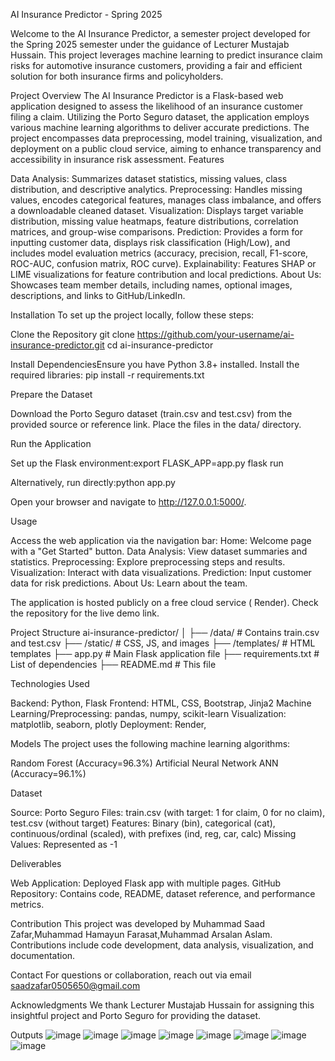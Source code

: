 AI Insurance Predictor - Spring 2025

Welcome to the AI Insurance Predictor, a semester project developed for the Spring 2025 semester under the guidance of Lecturer Mustajab Hussain. This project leverages machine learning to predict insurance claim risks for automotive insurance customers, providing a fair and efficient solution for both insurance firms and policyholders. 

Project Overview
The AI Insurance Predictor is a Flask-based web application designed to assess the likelihood of an insurance customer filing a claim. Utilizing the Porto Seguro dataset, the application employs various machine learning algorithms to deliver accurate predictions. The project encompasses data preprocessing, model training, visualization, and deployment on a public cloud service, aiming to enhance transparency and accessibility in insurance risk assessment.
Features

Data Analysis: Summarizes dataset statistics, missing values, class distribution, and descriptive analytics.
Preprocessing: Handles missing values, encodes categorical features, manages class imbalance, and offers a downloadable cleaned dataset.
Visualization: Displays target variable distribution, missing value heatmaps, feature distributions, correlation matrices, and group-wise comparisons.
Prediction: Provides a form for inputting customer data, displays risk classification (High/Low), and includes model evaluation metrics (accuracy, precision, recall, F1-score, ROC-AUC, confusion matrix, ROC curve).
Explainability: Features SHAP or LIME visualizations for feature contribution and local predictions.
About Us: Showcases team member details, including names, optional images, descriptions, and links to GitHub/LinkedIn.

Installation
To set up the project locally, follow these steps:

Clone the Repository
git clone https://github.com/your-username/ai-insurance-predictor.git
cd ai-insurance-predictor


Install DependenciesEnsure you have Python 3.8+ installed. Install the required libraries:
pip install -r requirements.txt


Prepare the Dataset

Download the Porto Seguro dataset (train.csv and test.csv) from the provided source or reference link.
Place the files in the data/ directory.


Run the Application

Set up the Flask environment:export FLASK_APP=app.py
flask run


Alternatively, run directly:python app.py


Open your browser and navigate to http://127.0.0.1:5000/.



Usage

Access the web application via the navigation bar:
Home: Welcome page with a "Get Started" button.
Data Analysis: View dataset summaries and statistics.
Preprocessing: Explore preprocessing steps and results.
Visualization: Interact with data visualizations.
Prediction: Input customer data for risk predictions.
About Us: Learn about the team.


The application is hosted publicly on a free cloud service ( Render). Check the repository for the live demo link.

Project Structure
ai-insurance-predictor/
│
├── /data/                # Contains train.csv and test.csv
├── /static/              # CSS, JS, and images
├── /templates/           # HTML templates
├── app.py                # Main Flask application file
├── requirements.txt      # List of dependencies
├── README.md             # This file


Technologies Used

Backend: Python, Flask
Frontend: HTML, CSS, Bootstrap, Jinja2
Machine Learning/Preprocessing: pandas, numpy, scikit-learn
Visualization: matplotlib, seaborn, plotly
Deployment: Render,

Models
The project uses the following machine learning algorithms:

Random Forest (Accuracy=96.3%)
Artificial Neural Network ANN (Accuracy=96.1%)

Dataset

Source: Porto Seguro
Files: train.csv (with target: 1 for claim, 0 for no claim), test.csv (without target)
Features: Binary (bin), categorical (cat), continuous/ordinal (scaled), with prefixes (ind, reg, car, calc)
Missing Values: Represented as -1

Deliverables

Web Application: Deployed Flask app with multiple pages.
GitHub Repository: Contains code, README, dataset reference, and performance metrics.


Contribution
This project was developed by Muhammad Saad Zafar,Muhammad Hamayun Farasat,Muhammad Arsalan Aslam. Contributions include code development, data analysis, visualization, and documentation.

Contact
For questions or collaboration, reach out via email saadzafar0505650@gmail.com

Acknowledgments
We thank Lecturer Mustajab Hussain for assigning this insightful project and Porto Seguro for providing the dataset.


Outputs
![image](https://github.com/user-attachments/assets/225f043f-d30a-409a-a5bd-9647084d72d0)
![image](https://github.com/user-attachments/assets/0ef15996-0483-481a-8d7f-470dd2cd7603)
![image](https://github.com/user-attachments/assets/13def5fd-cbc7-45e4-9079-b732f22b2d20)
![image](https://github.com/user-attachments/assets/4a4b630f-66d5-49db-b6c1-ac84ceee3b20)
![image](https://github.com/user-attachments/assets/da6e6602-6a51-4c2a-ad4e-6d54bec22266)
![image](https://github.com/user-attachments/assets/e9339244-2475-40d0-9404-27360c8f2b0f)
![image](https://github.com/user-attachments/assets/a38a0272-19a0-4ea5-ac4a-586d33e90c70)
![image](https://github.com/user-attachments/assets/c479a0b6-a8db-4165-8eb4-ac181eaa3edb)








